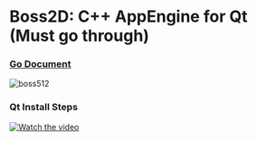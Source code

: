 # Boss2D: C++ AppEngine for Qt (Must go through)
### [Go Document](https://bonexgoo.github.io/Boss2D)
![boss512](https://user-images.githubusercontent.com/1957880/83536663-7b10d200-a52e-11ea-9a93-883f38f782f0.png)
### Qt Install Steps
[![Watch the video](https://image.slidesharecdn.com/qt-180628023200/95/qtvs-22-1024.jpg?cb=1530153187)](https://www.slideshare.net/slideshow/embed_code/key/flS44JPZkmey9p)
